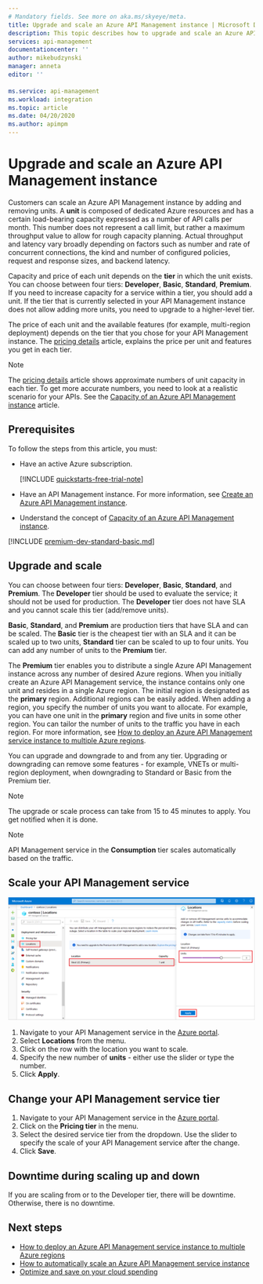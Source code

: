 ```yaml
---
# Mandatory fields. See more on aka.ms/skyeye/meta.
title: Upgrade and scale an Azure API Management instance | Microsoft Docs
description: This topic describes how to upgrade and scale an Azure API Management instance.
services: api-management
documentationcenter: ''
author: mikebudzynski
manager: anneta
editor: ''

ms.service: api-management
ms.workload: integration
ms.topic: article
ms.date: 04/20/2020
ms.author: apimpm
---
```


# Upgrade and scale an Azure API Management instance  

Customers can scale an Azure API Management instance by adding and removing units. A **unit** is composed of dedicated Azure resources and has a certain load-bearing capacity expressed as a number of API calls per month. This number does not represent a call limit, but rather a maximum throughput value to allow for rough capacity planning. Actual throughput and latency vary broadly depending on factors such as number and rate of concurrent connections, the kind and number of configured policies, request and response sizes, and backend latency.

Capacity and price of each unit depends on the **tier** in which the unit exists. You can choose between four tiers: **Developer**, **Basic**, **Standard**, **Premium**. If you need to increase capacity for a service within a tier, you should add a unit. If the tier that is currently selected in your API Management instance does not allow adding more units, you need to upgrade to a higher-level tier.

The price of each unit and the available features (for example, multi-region deployment) depends on the tier that you chose for your API Management instance. The [pricing details](https://azure.microsoft.com/pricing/details/api-management/?ref=microsoft.com&utm_source=microsoft.com&utm_medium=docs&utm_campaign=visualstudio) article, explains the price per unit and features you get in each tier. 

>[!NOTE]
>The [pricing details](https://azure.microsoft.com/pricing/details/api-management/?ref=microsoft.com&utm_source=microsoft.com&utm_medium=docs&utm_campaign=visualstudio) article shows approximate numbers of unit capacity in each tier. To get more accurate numbers, you need to look at a realistic scenario for your APIs. See the [Capacity of an Azure API Management instance](api-management-capacity.md) article.

## Prerequisites

To follow the steps from this article, you must:

+ Have an active Azure subscription.

    [!INCLUDE [quickstarts-free-trial-note](../../includes/quickstarts-free-trial-note.md)]

+ Have an API Management instance. For more information, see [Create an Azure API Management instance](get-started-create-service-instance.md).

+ Understand the concept of [Capacity of an Azure API Management instance](api-management-capacity.md).

[!INCLUDE [premium-dev-standard-basic.md](../../includes/api-management-availability-premium-dev-standard-basic.md)]

## Upgrade and scale  

You can choose between four tiers: **Developer**, **Basic**,  **Standard**, and **Premium**. The **Developer** tier should be used to evaluate the service; it should not be used for production. The **Developer** tier does not have SLA and you cannot scale this tier (add/remove units). 

**Basic**, **Standard**, and **Premium** are production tiers that have SLA and can be scaled. The **Basic** tier is the cheapest tier with an SLA and it can be scaled up to two units, **Standard** tier can be scaled to up to four units. You can add any number of units to the **Premium** tier.

The **Premium** tier enables you to distribute a single Azure API Management instance across any number of desired Azure regions. When you initially create an Azure API Management service, the instance contains only one unit and resides in a single Azure region. The initial region is designated as the **primary** region. Additional regions can be easily added. When adding a region, you specify the number of units you want to allocate. For example, you can have one unit in the **primary** region and five units in some other region. You can tailor the number of units to the traffic you have in each region. For more information, see [How to deploy an Azure API Management service instance to multiple Azure regions](api-management-howto-deploy-multi-region.md).

You can upgrade and downgrade to and from any tier. Upgrading or downgrading can remove some features - for example, VNETs or multi-region deployment, when downgrading to Standard or Basic from the Premium tier.

> [!NOTE]
> The upgrade or scale process can take from 15 to 45 minutes to apply. You get notified when it is done.

> [!NOTE]
> API Management service in the **Consumption** tier scales automatically based on the traffic.

## Scale your API Management service

![Scale API Management service in Azure portal](./media/upgrade-and-scale/portal-scale.png)

1. Navigate to your API Management service in the [Azure portal](https://portal.azure.com/).
2. Select **Locations** from the menu.
3. Click on the row with the location you want to scale.
4. Specify the new number of **units** - either use the slider or type the number.
5. Click **Apply**.

## Change your API Management service tier

1. Navigate to your API Management service in the [Azure portal](https://portal.azure.com/).
2. Click on the **Pricing tier** in the menu.
3. Select the desired service tier from the dropdown. Use the slider to specify the scale of your API Management service after the change.
4. Click **Save**.

## Downtime during scaling up and down
If you are scaling from or to the Developer tier, there will be downtime. Otherwise, there is no downtime. 


## Next steps

- [How to deploy an Azure API Management service instance to multiple Azure regions](api-management-howto-deploy-multi-region.md)
- [How to automatically scale an Azure API Management service instance](api-management-howto-autoscale.md)
- [Optimize and save on your cloud spending](../cost-management-billing/costs/quick-acm-cost-analysis.md?WT.mc_id=costmanagementcontent_docsacmhorizontal_-inproduct-learn)